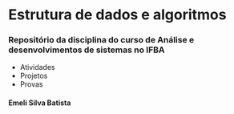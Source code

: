 # Estrutura de dados e algoritmos
### Repositório da disciplina do curso de Análise e desenvolvimentos de sistemas no IFBA
- Atividades
- Projetos
- Provas

#### Emeli Silva Batista
